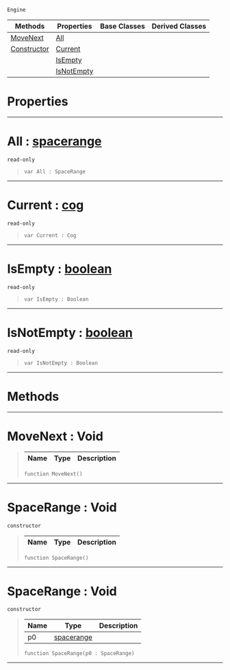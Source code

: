  `Engine`

|Methods|Properties|Base Classes|Derived Classes|
|---|---|---|---|
|[ MoveNext](https://plasmaengine.github.io/PlasmaDocs/Plasma1/C++/code_reference/class_reference/spacerange.markdown#movenext-void)|[ All](https://plasmaengine.github.io/PlasmaDocs/Plasma1/C++/code_reference/class_reference/spacerange.markdown#all-plasma-engine-document)| | |
|[ Constructor](https://plasmaengine.github.io/PlasmaDocs/Plasma1/C++/code_reference/class_reference/spacerange.markdown#spacerange-void)|[ Current](https://plasmaengine.github.io/PlasmaDocs/Plasma1/C++/code_reference/class_reference/spacerange.markdown#current-plasma-engine-docu)| | |
| |[ IsEmpty](https://plasmaengine.github.io/PlasmaDocs/Plasma1/C++/code_reference/class_reference/spacerange.markdown#isempty-plasma-engine-docu)| | |
| |[ IsNotEmpty](https://plasmaengine.github.io/PlasmaDocs/Plasma1/C++/code_reference/class_reference/spacerange.markdown#isnotempty-plasma-engine-d)| | |


 #  Properties


---  
 #  All : [spacerange](https://plasmaengine.github.io/PlasmaDocs/Plasma1/C++/code_reference/class_reference/spacerange.markdown)

 `read-only`

> 
> ``` lang=cpp, name=Lightning
> var All : SpaceRange


---  
 #  Current : [cog](https://plasmaengine.github.io/PlasmaDocs/Plasma1/C++/code_reference/class_reference/cog.markdown)

 `read-only`

> 
> ``` lang=cpp, name=Lightning
> var Current : Cog


---  
 #  IsEmpty : [boolean](https://plasmaengine.github.io/PlasmaDocs/Plasma1/C++/code_reference/lightning_base_types/boolean.markdown)

 `read-only`

> 
> ``` lang=cpp, name=Lightning
> var IsEmpty : Boolean


---  
 #  IsNotEmpty : [boolean](https://plasmaengine.github.io/PlasmaDocs/Plasma1/C++/code_reference/lightning_base_types/boolean.markdown)

 `read-only`

> 
> ``` lang=cpp, name=Lightning
> var IsNotEmpty : Boolean


---  
 #  Methods


---  
 #  MoveNext : Void

> 
> |Name|Type|Description|
> |---|---|---|
> ``` lang=cpp, name=Lightning
> function MoveNext()
> ``` 


---  
 #  SpaceRange : Void

 `constructor`

> 
> |Name|Type|Description|
> |---|---|---|
> ``` lang=cpp, name=Lightning
> function SpaceRange()
> ``` 


---  
 #  SpaceRange : Void

 `constructor`

> 
> |Name|Type|Description|
> |---|---|---|
> |p0|[spacerange](https://plasmaengine.github.io/PlasmaDocs/Plasma1/C++/code_reference/class_reference/spacerange.markdown)| |
> ``` lang=cpp, name=Lightning
> function SpaceRange(p0 : SpaceRange)
> ``` 


---  
 

 